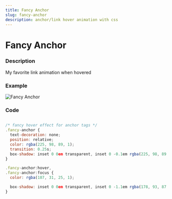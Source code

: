 ```yaml
---
title: Fancy Anchor
slug: fancy-anchor
description: anchor/link hover animation with css
---
```


# Fancy Anchor

### Description

My favorite link animation when hovered

### Example

![Fancy Anchor](/static/images/snippet/fancy-anchor.gif)

### Code

```javascript

/* fancy hover effect for anchor tags */
.fancy-anchor {
  text-decoration: none;
  position: relative;
  color: rgba(225, 98, 89, 1);
  transition: 0.25s;
  box-shadow: inset 0 0em transparent, inset 0 -0.1em rgba(225, 98, 89, 1);
}

.fancy-anchor:hover,
.fancy-anchor:focus {
  color: rgba(107, 31, 25, 1);

  box-shadow: inset 0 0em transparent, inset 0 -1.1em rgba(178, 93, 87, 0.25);
}

```
